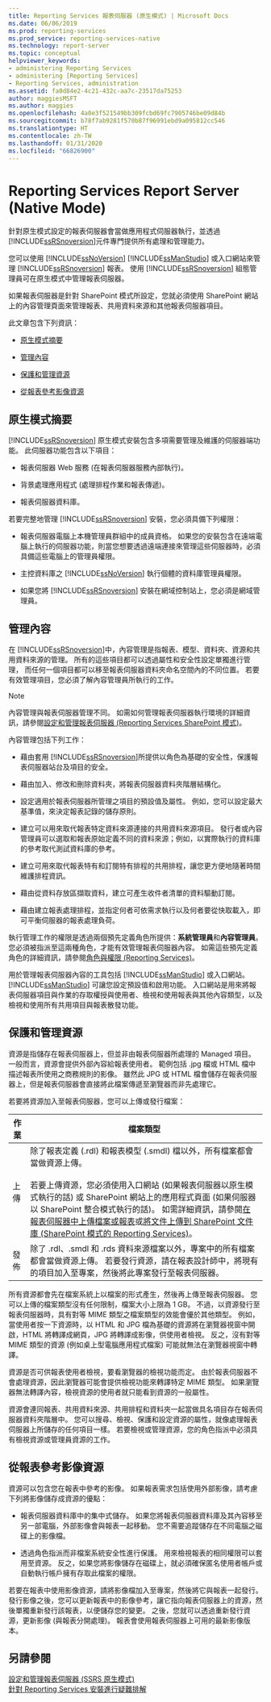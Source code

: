 ```yaml
---
title: Reporting Services 報表伺服器 (原生模式) | Microsoft Docs
ms.date: 06/06/2019
ms.prod: reporting-services
ms.prod_service: reporting-services-native
ms.technology: report-server
ms.topic: conceptual
helpviewer_keywords:
- administering Reporting Services
- administering [Reporting Services]
- Reporting Services, administration
ms.assetid: fa0d84e2-4c21-432c-aa7c-23517da75253
author: maggiesMSFT
ms.author: maggies
ms.openlocfilehash: 4a0e3f521549bb309fcbd69fc7905746be09d84b
ms.sourcegitcommit: b78f7ab9281f570b87f96991ebd9a095812cc546
ms.translationtype: HT
ms.contentlocale: zh-TW
ms.lasthandoff: 01/31/2020
ms.locfileid: "66826900"
---
```

# <a name="reporting-services-report-server-native-mode"></a>Reporting Services Report Server (Native Mode)
  針對原生模式設定的報表伺服器會當做應用程式伺服器執行，並透過 [!INCLUDE[ssRSnoversion](../../includes/ssrsnoversion-md.md)]元件專門提供所有處理和管理能力。  
  
 您可以使用 [!INCLUDE[ssNoVersion](../../includes/ssnoversion-md.md)] [!INCLUDE[ssManStudio](../../includes/ssmanstudio-md.md)] 或入口網站來管理 [!INCLUDE[ssRSnoversion](../../includes/ssrsnoversion-md.md)] 報表。 使用 [!INCLUDE[ssRSnoversion](../../includes/ssrsnoversion-md.md)] 組態管理員可在原生模式中管理報表伺服器。  
  
 如果報表伺服器是針對 SharePoint 模式所設定，您就必須使用 SharePoint 網站上的內容管理頁面來管理報表、共用資料來源和其他報表伺服器項目。  
  
 此文章包含下列資訊：  
  
-   [原生模式摘要](#bkmk_sum)  
  
-   [管理內容](#bkmk_managecontent)  
  
-   [保護和管理資源](#bkmk_manageresources)  
  
-   [從報表參考影像資源](#bkmk_referenceimage)  
  
##  <a name="bkmk_sum"></a> 原生模式摘要  
 [!INCLUDE[ssRSnoversion](../../includes/ssrsnoversion-md.md)] 原生模式安裝包含多項需要管理及維護的伺服器端功能。 此伺服器功能包含以下項目：  
  
-   報表伺服器 Web 服務 (在報表伺服器服務內部執行)。  
  
-   背景處理應用程式 (處理排程作業和報表傳遞)。  
  
-   報表伺服器資料庫。  
  
 若要完整地管理 [!INCLUDE[ssRSnoversion](../../includes/ssrsnoversion-md.md)] 安裝，您必須具備下列權限：  
  
-   報表伺服器電腦上本機管理員群組中的成員資格。 如果您的安裝包含在遠端電腦上執行的伺服器功能，則當您想要透過遠端連接來管理這些伺服器時，必須具備這些電腦上的管理員權限。  
  
-   主控資料庫之 [!INCLUDE[ssNoVersion](../../includes/ssnoversion-md.md)] 執行個體的資料庫管理員權限。  
  
-   如果您將 [!INCLUDE[ssRSnoversion](../../includes/ssrsnoversion-md.md)] 安裝在網域控制站上，您必須是網域管理員。  
  
##  <a name="bkmk_managecontent"></a> 管理內容  
 在 [!INCLUDE[ssRSnoversion](../../includes/ssrsnoversion-md.md)]中，內容管理是指報表、模型、資料夾、資源和共用資料來源的管理。 所有的這些項目都可以透過屬性和安全性設定單獨進行管理， 而任何一個項目都可以移至報表伺服器資料夾命名空間內的不同位置。 若要有效管理項目，您必須了解內容管理員所執行的工作。  
  
> [!NOTE]  
>  內容管理與報表伺服器管理不同。 如需如何管理報表伺服器執行環境的詳細資訊，請參閱[設定和管理報表伺服器 &#40;Reporting Services SharePoint 模式&#41;](../../reporting-services/report-server-sharepoint/configuration-and-administration-of-a-report-server.md)。  
  
 內容管理包括下列工作：  
  
-   藉由套用 [!INCLUDE[ssRSnoversion](../../includes/ssrsnoversion-md.md)]所提供以角色為基礎的安全性，保護報表伺服器站台及項目的安全。  
  
-   藉由加入、修改和刪除資料夾，將報表伺服器資料夾階層結構化。  
  
-   設定適用於報表伺服器所管理之項目的預設值及屬性。 例如，您可以設定最大基準值，來決定報表記錄的儲存原則。  
  
-   建立可以用來取代報表特定資料來源連接的共用資料來源項目。 發行者或內容管理員可以選取和報表原始定義不同的資料來源；例如，以實際執行的資料庫的參考取代測試資料庫的參考。  
  
-   建立可用來取代報表特有和訂閱特有排程的共用排程，讓您更方便地隨著時間維護排程資訊。  
  
-   藉由從資料存放區擷取資料，建立可產生收件者清單的資料驅動訂閱。  
  
-   藉由建立報表處理排程，並指定何者可依需求執行以及何者要從快取載入，即可平衡伺服器的報表處理負荷。  
  
 執行管理工作的權限是透過兩個預先定義角色所提供：**系統管理員**和**內容管理員**。 您必須被指派至這兩種角色，才能有效管理報表伺服器內容。 如需這些預先定義角色的詳細資訊，請參閱[角色與權限 &#40;Reporting Services&#41;](../../reporting-services/security/roles-and-permissions-reporting-services.md)。  
  
 用於管理報表伺服器內容的工具包括 [!INCLUDE[ssManStudio](../../includes/ssmanstudio-md.md)] 或入口網站。 [!INCLUDE[ssManStudio](../../includes/ssmanstudio-md.md)] 可讓您設定預設值和啟用功能。 入口網站是用來將報表伺服器項目與作業的存取權授與使用者、檢視和使用報表與其他內容類型，以及檢視和使用所有共用項目與報表散發功能。  
  
##  <a name="bkmk_manageresources"></a> 保護和管理資源  
 資源是指儲存在報表伺服器上，但並非由報表伺服器所處理的 Managed 項目。 一般而言，資源會提供外部內容給報表使用者。 範例包括 .jpg 檔或 HTML 檔中描述報表所使用之商務規則的影像。 雖然此 JPG 或 HTML 檔會儲存在報表伺服器上，但是報表伺服器會直接將此檔案傳遞至瀏覽器而非先處理它。  
  
 若要將資源加入至報表伺服器，您可以上傳或發行檔案：  
  
|作業|檔案類型|  
|---------------|---------------|  
|上傳|除了報表定義 (.rdl) 和報表模型 (.smdl) 檔以外，所有檔案都會當做資源上傳。<br /><br /> 若要上傳資源，您必須使用入口網站 (如果報表伺服器以原生模式執行的話) 或 SharePoint 網站上的應用程式頁面 (如果伺服器以 SharePoint 整合模式執行的話)。 如需詳細資訊，請參閱[在報表伺服器中上傳檔案或報表](../../reporting-services/reports/upload-a-file-or-report-report-manager.md)或[將文件上傳到 SharePoint 文件庫 &#40;SharePoint 模式的 Reporting Services&#41;](../../reporting-services/report-server-sharepoint/upload-documents-to-a-sharepoint-library-reporting-services-in-sharepoint-mode.md)。|  
|發佈|除了 .rdl、.smdl 和 .rds 資料來源檔案以外，專案中的所有檔案都會當做資源上傳。 若要發行資源，請在報表設計師中，將現有的項目加入至專案，然後將此專案發行至報表伺服器。|  
  
 所有資源都會先在檔案系統上以檔案的形式產生，然後再上傳至報表伺服器。 您可以上傳的檔案類型沒有任何限制，檔案大小上限為 1 GB。 不過，以資源發行至報表伺服器時，具有對等 MIME 類型之檔案類型的效能會優於其他類型。 例如，當使用者按一下資源時，以 HTML 和 JPG 檔為基礎的資源將在瀏覽器視窗中開啟，HTML 將轉譯成網頁，JPG 將轉譯成影像，供使用者檢視。 反之，沒有對等 MIME 類型的資源 (例如桌上型電腦應用程式檔案) 可能就無法在瀏覽器視窗中轉譯。  
  
 資源是否可供報表使用者檢視，要看瀏覽器的檢視功能而定。 由於報表伺服器不會處理資源，因此瀏覽器可能會提供檢視功能來轉譯特定 MIME 類型。 如果瀏覽器無法轉譯內容，檢視資源的使用者就只能看到資源的一般屬性。  
  
 資源會連同報表、共用資料來源、共用排程和資料夾一起當做具名項目存在報表伺服器資料夾階層中。 您可以搜尋、檢視、保護和設定資源的屬性，就像處理報表伺服器上所儲存的任何項目一樣。 若要檢視或管理資源，您的角色指派中必須具有檢視資源或管理員資源的工作。  
  
##  <a name="bkmk_referenceimage"></a> 從報表參考影像資源  
 資源可以包含您在報表中參考的影像。 如果報表需求包括使用外部影像，請考慮下列將影像儲存成資源的優點：  
  
-   報表伺服器資料庫中的集中式儲存。 如果您將報表伺服器資料庫及其內容移至另一部電腦，外部影像會與報表一起移動。 您不需要追蹤儲存在不同電腦之磁碟上的影像檔。  
  
-   透過角色指派而非檔案系統安全性進行保護。 用來檢視報表的相同權限可以套用至資源。 反之，如果您將影像儲存在磁碟上，就必須確保匿名使用者帳戶或自動執行帳戶擁有存取此檔案的權限。  
  
 若要在報表中使用影像資源，請將影像檔加入至專案，然後將它與報表一起發行。 發行影像之後，您可以更新報表中的影像參考，讓它指向報表伺服器上的資源，然後單獨重新發行該報表，以便儲存您的變更。 之後，您就可以透過重新發行資源，更新影像 (與報表分開處理)。 報表會使用報表伺服器上可用的最新影像版本。  
  
## <a name="see-also"></a>另請參閱  
 [設定和管理報表伺服器 &#40;SSRS 原生模式&#41;](../../reporting-services/report-server/configure-and-administer-a-report-server-ssrs-native-mode.md)   
 [針對 Reporting Services 安裝進行疑難排解](../../reporting-services/install-windows/troubleshoot-a-reporting-services-installation.md)  
  
  
